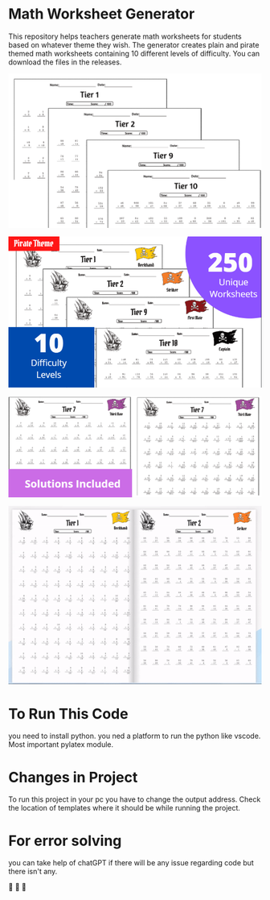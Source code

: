 # Math Worksheet Generator

This repository helps teachers generate math worksheets for students based on whatever theme they wish. The generator creates plain and pirate themed math worksheets containing 10 different levels of difficulty. You can download the files in the releases.

![plot](/advertising/Original_montage.PNG)

![plot](/advertising/pirate_ad.PNG)

![plot](/advertising/solutions_ad.PNG)

![Alt Text](/advertising/video.gif)

# To Run This Code

you need to install python. 
you ned a platform to run the python like vscode.
Most important pylatex module.

# Changes in Project

To run this project in your pc you have to change the output address.
Check the location of templates where it should be while running the project.

# For error solving

you can take help of chatGPT if there will be any issue regarding code but there isn't any.

:slightly_smiling_face: :slightly_smiling_face: :slightly_smiling_face:


